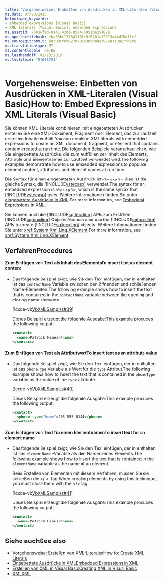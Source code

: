 ```yaml
---
title: 'Vorgehensweise: Einbetten von Ausdrücken in XML-Literalen (Visual Basic)'
ms.date: 07/20/2015
helpviewer_keywords:
- embedded expressions [Visual Basic]
- XML literals [Visual Basic], embedded expressions
ms.assetid: 75016fad-0141-42de-8564-5051be29487e
ms.openlocfilehash: fba33bc177641f3fc9f67b1a82919a44d28a11cf
ms.sourcegitcommit: 6b308cf6d627d78ee36dbbae8972a310ac7fd6c8
ms.translationtype: MT
ms.contentlocale: de-DE
ms.lasthandoff: 01/23/2019
ms.locfileid: "54681781"
---
```

# <a name="how-to-embed-expressions-in-xml-literals-visual-basic"></a><span data-ttu-id="616bd-102">Vorgehensweise: Einbetten von Ausdrücken in XML-Literalen (Visual Basic)</span><span class="sxs-lookup"><span data-stu-id="616bd-102">How to: Embed Expressions in XML Literals (Visual Basic)</span></span>
<span data-ttu-id="616bd-103">Sie können XML-Literale kombinieren, mit eingebetteten Ausdrücken erstellen Sie eine XML-Dokument, Fragment oder Element, das zur Laufzeit erstellten Inhalte enthält.</span><span class="sxs-lookup"><span data-stu-id="616bd-103">You can combine XML literals with embedded expressions to create an XML document, fragment, or element that contains content created at run time.</span></span> <span data-ttu-id="616bd-104">Die folgenden Beispiele veranschaulichen, wie Sie eingebettete Ausdrücke, die zum Auffüllen der Inhalt des Elements, Attribute und Elementnamen zur Laufzeit verwendet wird.</span><span class="sxs-lookup"><span data-stu-id="616bd-104">The following examples demonstrate how to use embedded expressions to populate element content, attributes, and element names at run time.</span></span>  
  
 <span data-ttu-id="616bd-105">Die Syntax für einen eingebetteten Ausdruck ist `<%=` `exp` `%>`, dies ist die gleiche Syntax, die [!INCLUDE[vstecasp](~/includes/vstecasp-md.md)] verwendet.</span><span class="sxs-lookup"><span data-stu-id="616bd-105">The syntax for an embedded expression is `<%=` `exp` `%>`, which is the same syntax that [!INCLUDE[vstecasp](~/includes/vstecasp-md.md)] uses.</span></span> <span data-ttu-id="616bd-106">Weitere Informationen finden Sie unter [eingebettete Ausdrücke in XML](../../../../visual-basic/programming-guide/language-features/xml/embedded-expressions-in-xml.md).</span><span class="sxs-lookup"><span data-stu-id="616bd-106">For more information, see [Embedded Expressions in XML](../../../../visual-basic/programming-guide/language-features/xml/embedded-expressions-in-xml.md).</span></span>  
  
 <span data-ttu-id="616bd-107">Sie können auch die [!INCLUDE[sqltecxlinq](~/includes/sqltecxlinq-md.md)] APIs zum Erstellen [!INCLUDE[sqltecxlinq](~/includes/sqltecxlinq-md.md)] Objekte.</span><span class="sxs-lookup"><span data-stu-id="616bd-107">You can also use the [!INCLUDE[sqltecxlinq](~/includes/sqltecxlinq-md.md)] APIs to create [!INCLUDE[sqltecxlinq](~/includes/sqltecxlinq-md.md)] objects.</span></span> <span data-ttu-id="616bd-108">Weitere Informationen finden Sie unter <xref:System.Xml.Linq.XElement>.</span><span class="sxs-lookup"><span data-stu-id="616bd-108">For more information, see <xref:System.Xml.Linq.XElement>.</span></span>  
  
## <a name="procedures"></a><span data-ttu-id="616bd-109">Verfahren</span><span class="sxs-lookup"><span data-stu-id="616bd-109">Procedures</span></span>  
  
#### <a name="to-insert-text-as-element-content"></a><span data-ttu-id="616bd-110">Zum Einfügen von Text als Inhalt des Elements</span><span class="sxs-lookup"><span data-stu-id="616bd-110">To insert text as element content</span></span>  
  
-   <span data-ttu-id="616bd-111">Das folgende Beispiel zeigt, wie Sie den Text einfügen, der in enthalten ist das `contactName` Variable zwischen den öffnenden und schließenden Name-Elementen.</span><span class="sxs-lookup"><span data-stu-id="616bd-111">The following example shows how to insert the text that is contained in the `contactName` variable between the opening and closing name elements.</span></span>  
  
     [!code-vb[VbXMLSamples#39](../../../../visual-basic/language-reference/operators/codesnippet/VisualBasic/how-to-embed-expressions-in-xml-literals_1.vb)]  
  
     <span data-ttu-id="616bd-112">Dieses Beispiel erzeugt die folgende Ausgabe:</span><span class="sxs-lookup"><span data-stu-id="616bd-112">This example produces the following output:</span></span>  
  
    ```xml  
    <contact>  
      <name>Patrick Hines</name>  
    </contact>  
    ```  
  
#### <a name="to-insert-text-as-an-attribute-value"></a><span data-ttu-id="616bd-113">Zum Einfügen von Text als Attributwert</span><span class="sxs-lookup"><span data-stu-id="616bd-113">To insert text as an attribute value</span></span>  
  
-   <span data-ttu-id="616bd-114">Das folgende Beispiel zeigt, wie Sie den Text einfügen, der in enthalten ist das `phoneType` Variable als Wert für die `type` Attribut.</span><span class="sxs-lookup"><span data-stu-id="616bd-114">The following example shows how to insert the text that is contained in the `phoneType` variable as the value of the `type` attribute.</span></span>  
  
     [!code-vb[VbXMLSamples#40](../../../../visual-basic/language-reference/operators/codesnippet/VisualBasic/how-to-embed-expressions-in-xml-literals_2.vb)]  
  
     <span data-ttu-id="616bd-115">Dieses Beispiel erzeugt die folgende Ausgabe:</span><span class="sxs-lookup"><span data-stu-id="616bd-115">This example produces the following output:</span></span>  
  
    ```xml  
    <contact>  
      <phone type="home">206-555-0144</phone>  
    </contact>  
    ```  
  
#### <a name="to-insert-text-for-an-element-name"></a><span data-ttu-id="616bd-116">Zum Einfügen von Text für einen Elementnamen</span><span class="sxs-lookup"><span data-stu-id="616bd-116">To insert text for an element name</span></span>  
  
-   <span data-ttu-id="616bd-117">Das folgende Beispiel zeigt, wie Sie den Text einfügen, der in enthalten ist das `elementName` -Variable als den Namen eines Elements.</span><span class="sxs-lookup"><span data-stu-id="616bd-117">The following example shows how to insert the text that is contained in the `elementName` variable as the name of an element.</span></span>  
  
     <span data-ttu-id="616bd-118">Beim Erstellen von Elementen mit diesem Verfahren, müssen Sie sie schließen die \</ > Tag.</span><span class="sxs-lookup"><span data-stu-id="616bd-118">When creating elements by using this technique, you must close them with the \</> tag.</span></span>  
  
     [!code-vb[VbXMLSamples#41](../../../../visual-basic/language-reference/operators/codesnippet/VisualBasic/how-to-embed-expressions-in-xml-literals_3.vb)]  
  
     <span data-ttu-id="616bd-119">Dieses Beispiel erzeugt die folgende Ausgabe:</span><span class="sxs-lookup"><span data-stu-id="616bd-119">This example produces the following output:</span></span>  
  
    ```xml  
    <contact>  
      <name>Patrick Hines</name>  
    </contact>  
    ```  
  
## <a name="see-also"></a><span data-ttu-id="616bd-120">Siehe auch</span><span class="sxs-lookup"><span data-stu-id="616bd-120">See also</span></span>
- [<span data-ttu-id="616bd-121">Vorgehensweise: Erstellen von XML-Literalen</span><span class="sxs-lookup"><span data-stu-id="616bd-121">How to: Create XML Literals</span></span>](../../../../visual-basic/programming-guide/language-features/xml/how-to-create-xml-literals.md)
- [<span data-ttu-id="616bd-122">Eingebettete Ausdrücke in XML</span><span class="sxs-lookup"><span data-stu-id="616bd-122">Embedded Expressions in XML</span></span>](../../../../visual-basic/programming-guide/language-features/xml/embedded-expressions-in-xml.md)
- [<span data-ttu-id="616bd-123">Erstellen von XML in Visual Basic</span><span class="sxs-lookup"><span data-stu-id="616bd-123">Creating XML in Visual Basic</span></span>](../../../../visual-basic/programming-guide/language-features/xml/creating-xml.md)
- [<span data-ttu-id="616bd-124">XML</span><span class="sxs-lookup"><span data-stu-id="616bd-124">XML</span></span>](../../../../visual-basic/programming-guide/language-features/xml/index.md)
